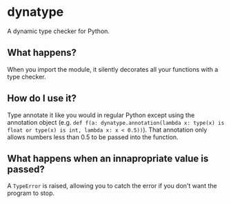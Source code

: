 # dynatype
A dynamic type checker for Python.
## What happens?
When you import the module, it silently decorates all your functions with a type checker.
## How do I use it?
Type annotate it like you would in regular Python except using the annotation object (e.g. `def f(a: dynatype.annotation(lambda x: type(x) is float or type(x) is int, lambda x: x < 0.5))`). That annotation only allows numbers less than 0.5 to be passed into the function.
## What happens when an innapropriate value is passed?
A `TypeError` is raised, allowing you to catch the error if you don't want the program to stop.
